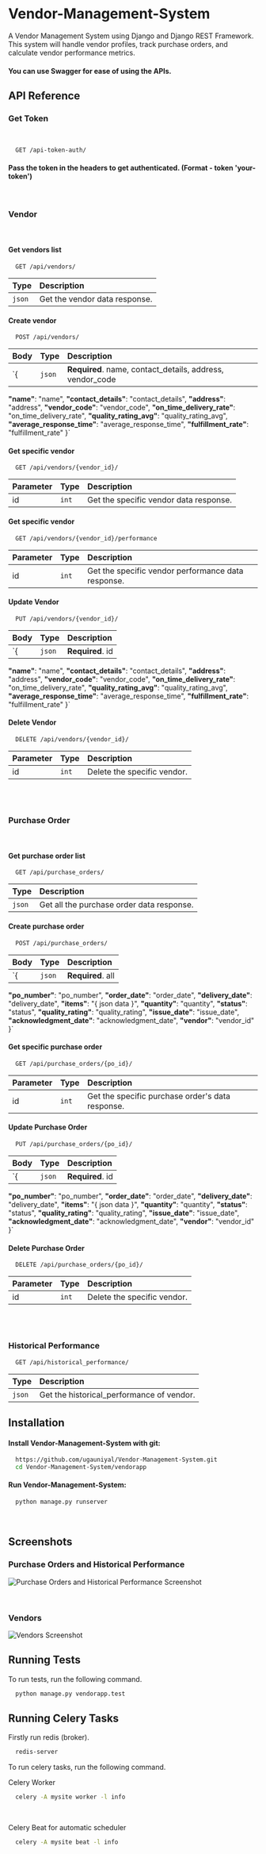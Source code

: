 # Vendor-Management-System
A Vendor Management System using Django and Django REST Framework. This system will handle vendor profiles, track purchase orders, and calculate vendor performance metrics.


#### You can use Swagger for ease of using the APIs.


## API Reference


### Get Token
<br/>

```http
  GET /api-token-auth/
```
#### Pass the token in the headers to get authenticated. (Format - token 'your-token')

<br/>

### Vendor
<br/>

#### Get vendors list

```http
  GET /api/vendors/
```
  | Type     | Description                       |
 | :------- | :-------------------------------- |
|     `json`          | Get the vendor data response. |

#### Create vendor

```http
  POST /api/vendors/
```

| Body | Type     | Description                       |
| :-------- | :------- | :-------------------------------- |
| `{            | `json` | **Required**. name, contact_details, address, vendor_code |
  **"name"**: "name",
  **"contact_details"**: "contact_details",
  **"address"**: "address",
  **"vendor_code"**: "vendor_code",
  **"on_time_delivery_rate"**: "on_time_delivery_rate",
  **"quality_rating_avg"**: "quality_rating_avg",
  **"average_response_time"**: "average_response_time",
  **"fulfillment_rate"**: "fulfillment_rate"
}`



#### Get specific vendor
```http
  GET /api/vendors/{vendor_id}/
```

| Parameter | Type     | Description                       |
| :-------- | :------- | :-------------------------------- |
| id          | `int` | Get the specific vendor data response. |


#### Get specific vendor
```http
  GET /api/vendors/{vendor_id}/performance
```

| Parameter | Type     | Description                       |
| :-------- | :------- | :-------------------------------- |
| id          | `int` | Get the specific vendor performance data response. |
  


#### Update Vendor
```http
  PUT /api/vendors/{vendor_id}/
```

| Body | Type     | Description                       |
| :-------- | :------- | :-------------------------------- |
| `{            | `json` | **Required**. id
  **"name"**: "name",
  **"contact_details"**: "contact_details",
  **"address"**: "address",
  **"vendor_code"**: "vendor_code",
  **"on_time_delivery_rate"**: "on_time_delivery_rate",
  **"quality_rating_avg"**: "quality_rating_avg",
  **"average_response_time"**: "average_response_time",
  **"fulfillment_rate"**: "fulfillment_rate"
}`




#### Delete Vendor
```http
  DELETE /api/vendors/{vendor_id}/
```


| Parameter | Type     | Description                       |
| :-------- | :------- | :-------------------------------- |
| id          | `int` | Delete the specific vendor. |

<br>
<br>


### Purchase Order
<br/>

#### Get purchase order list

```http
  GET /api/purchase_orders/
```
  | Type     | Description                       |
 | :------- | :-------------------------------- |
|     `json`          | Get all the purchase order data response. |

#### Create purchase order

```http
  POST /api/purchase_orders/
```

| Body | Type     | Description                       |
| :-------- | :------- | :-------------------------------- |
| `{            | `json` | **Required**. all
  **"po_number"**: "po_number",
  **"order_date"**: "order_date",
  **"delivery_date"**: "delivery_date",
  **"items"**: "{ json data }",
  **"quantity"**: "quantity",
  **"status"**: "status",
  **"quality_rating"**: "quality_rating",
  **"issue_date"**: "issue_date",
  **"acknowledgment_date"**: "acknowledgment_date",
  **"vendor"**: "vendor_id"
}`



#### Get specific purchase order
```http
  GET /api/purchase_orders/{po_id}/
```

| Parameter | Type     | Description                       |
| :-------- | :------- | :-------------------------------- |
| id          | `int` | Get the specific purchase order's data response. |
  


#### Update Purchase Order
```http
  PUT /api/purchase_orders/{po_id}/
```

| Body | Type     | Description                       |
| :-------- | :------- | :-------------------------------- |
| `{            | `json` | **Required**. id
  **"po_number"**: "po_number",
  **"order_date"**: "order_date",
  **"delivery_date"**: "delivery_date",
  **"items"**: "{ json data }",
  **"quantity"**: "quantity",
  **"status"**: "status",
  **"quality_rating"**: "quality_rating",
  **"issue_date"**: "issue_date",
  **"acknowledgment_date"**: "acknowledgment_date",
  **"vendor"**: "vendor_id"
}`




#### Delete Purchase Order
```http
  DELETE /api/purchase_orders/{po_id}/
```
| Parameter | Type     | Description                       |
| :-------- | :------- | :-------------------------------- |
| id          | `int` | Delete the specific vendor. |

<br/>
<br/>

### Historical Performance

```http
  GET /api/historical_performance/
```
  | Type     | Description                       |
 | :------- | :-------------------------------- |
|     `json`          | Get the historical_performance of vendor. |


## Installation

#### Install Vendor-Management-System with git:

```bash
  https://github.com/ugauniyal/Vendor-Management-System.git
  cd Vendor-Management-System/vendorapp
```

#### Run Vendor-Management-System:

```bash
  python manage.py runserver
```

<br>

## Screenshots

### Purchase Orders and Historical Performance
![Purchase Orders and Historical Performance Screenshot](https://cdn.discordapp.com/attachments/438420692007125031/1183490818972078160/Screenshot_from_2023-12-11_00-59-12.png?ex=658886b7&is=657611b7&hm=dd9b2af97f3d442ef9b5661c1f37628e429e87eabb32d116d76a21918d7333c7&)

<br>

### Vendors
![Vendors Screenshot](https://cdn.discordapp.com/attachments/438420692007125031/1183490819253092463/Screenshot_from_2023-12-11_00-59-42.png?ex=658886b7&is=657611b7&hm=80656024aac3eee4c756735e68b4f5e4b0f867fa26fe65f4efb7963b8bfdd98c&)


## Running Tests

To run tests, run the following command.

```bash
  python manage.py vendorapp.test
```


## Running Celery Tasks

Firstly run redis (broker).

```bash
  redis-server
```



To run celery tasks, run the following command.


Celery Worker

```bash
  celery -A mysite worker -l info
```

<br/>

Celery Beat for automatic scheduler

```bash
  celery -A mysite beat -l info
```
